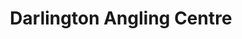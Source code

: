 ---
title: "Darlington Angling Centre"
url: /darlington/darlington-angling-centre/
shop: outdoor
---